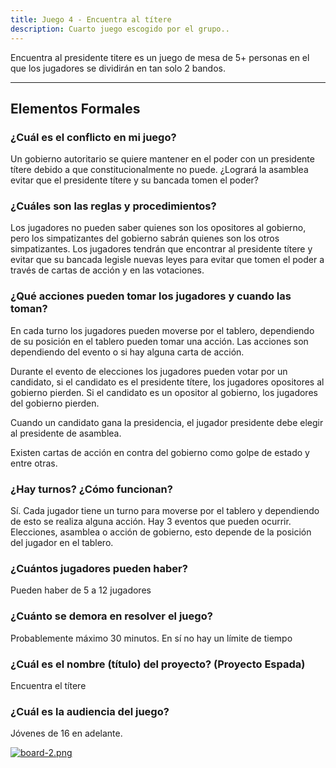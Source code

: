 ```yaml
---
title: Juego 4 - Encuentra al títere
description: Cuarto juego escogido por el grupo..
---
```


Encuentra al presidente titere es un juego de mesa de 5+ personas en el que los jugadores se dividirán en tan solo 2 bandos.

---

## Elementos Formales

### ¿Cuál es el conflicto en mi juego?

Un gobierno autoritario se quiere mantener en el poder con un presidente títere debido a que constitucionalmente no puede. ¿Logrará la asamblea evitar que el presidente títere y su bancada tomen el poder?

### ¿Cuáles son las reglas y procedimientos?

Los jugadores no pueden saber quienes son los opositores al gobierno, pero los simpatizantes del gobierno sabrán quienes son los otros simpatizantes. Los jugadores tendrán que encontrar al presidente títere y evitar que su bancada legisle nuevas leyes para evitar que tomen el poder a través de cartas de acción y en las votaciones.

### ¿Qué acciones pueden tomar los jugadores y cuando las toman?

En cada turno los jugadores pueden moverse por el tablero, dependiendo de su posición en el tablero pueden tomar una acción. Las acciones son dependiendo del evento o si hay alguna carta de acción.

Durante el evento de elecciones los jugadores pueden votar por un candidato, si el candidato es el presidente títere, los jugadores opositores al gobierno pierden. Si el candidato es un opositor al gobierno, los jugadores del gobierno pierden.

Cuando un candidato gana la presidencia, el jugador presidente debe elegir al presidente de asamblea.

Existen cartas de acción en contra del gobierno como golpe de estado y entre otras.

### ¿Hay turnos? ¿Cómo funcionan?

Sí. Cada jugador tiene un turno para moverse por el tablero y dependiendo de esto se realiza alguna acción. Hay 3 eventos que pueden ocurrir. Elecciones, asamblea o acción de gobierno, esto depende de la posición del jugador en el tablero.

### ¿Cuántos jugadores pueden haber?

Pueden haber de 5 a 12 jugadores

### ¿Cuánto se demora en resolver el juego?

Probablemente máximo 30 minutos. En sí no hay un límite de tiempo

### ¿Cuál es el nombre (título) del proyecto? (Proyecto Espada)

Encuentra el títere

### ¿Cuál es la audiencia del juego?

Jóvenes de 16 en adelante.

[![board-2.png](https://i.postimg.cc/13t5nhVc/board-2.png)](https://postimg.cc/Yh5wZP3h)
